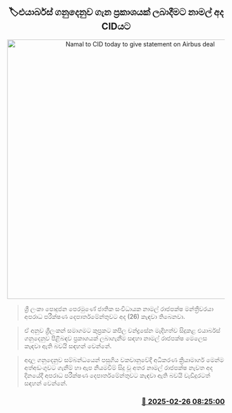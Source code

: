 <p align='center'><b><h2 align='center' title='Namal to CID today to give statement on Airbus deal'>🏷එයාර්බස් ගනුදෙනුව ගැන ප්‍රකාශයක් ලබාදීමට නාමල් අද CIDයට</h2></b></p>
<p align='center'><img src='https://helakuru.sgp1.cdn.digitaloceanspaces.com/esana/images/lib/namal-rajapaksha-ff.jpg' width='600' alt='Namal to CID today to give statement on Airbus deal'></p>

> ශ්‍රී ලංකා පොදුජන පෙරමුණේ ජාතික සංවිධායක නාමල් රාජපක්ෂ මන්ත්‍රීවරයා අපරාධ පරීක්ෂණ දෙපාර්තමේන්තුවට අද (26) කැඳවා තිබෙනවා.

> ඒ අනුව ශ්‍රීලංකන් සමාගමට කුප්‍රකට කපිල චන්ද්‍රසේන මැදිහත්ව සිදුකළ එයාර්බස් ගනුදෙනුව පිළිබඳව ප්‍රකාශයක් ලබාගැනීම සඳහා නාමල් රාජපක්ෂ මෙලෙස කැඳවා ඇති බවයි සඳහන් වෙන්නේ.

> අදාල ගනුදෙනුව සම්බන්ධයෙන් පසුගිය වකවානුවේදී අධිකරණ ක්‍රියාමාර්ග මෙන්ම අත්අඩංගුවට ගැනීම් හා ඇප නියමවීම් සිදු වූ අතර නාමල් රාජපක්ෂ නැවත අද දිනයේදී අපරාධ පරීක්ෂණ දෙපාර්තමේන්තුවට කැඳවා ඇති බවයි වැඩිදුරටත් සඳහන් වෙන්නේ.



<h3 align='right'><a href='https://www.helakuru.lk/esana/p/107820/'>📅 2025-02-26 08:25:00</a></h3>
